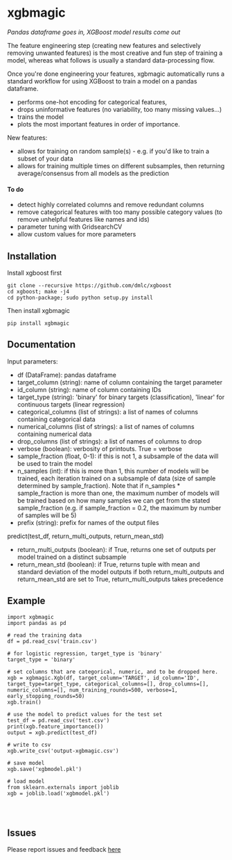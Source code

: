# xgbmagic
*Pandas dataframe goes in, XGBoost model results come out*

The feature engineering step (creating new features and selectively removing unwanted features) is the most creative and fun step of training a model, whereas what follows is usually a standard data-processing flow.

Once you're done engineering your features, xgbmagic automatically runs a standard workflow for using XGBoost to train a model on a pandas dataframe.
- performs one-hot encoding for categorical features, 
- drops uninformative features (no variability, too many missing values...)
- trains the model
- plots the most important features in order of importance.

New features:
- allows for training on random sample(s) - e.g. if you'd like to train a subset of your data
- allows for training multiple times on different subsamples, then returning average/consensus from all models as the prediction

#### To do
- detect highly correlated columns and remove redundant columns
- remove categorical features with too many possible category values (to remove unhelpful features like names and ids)
- parameter tuning with GridsearchCV
- allow custom values for more parameters

## Installation
Install xgboost first
```
git clone --recursive https://github.com/dmlc/xgboost
cd xgboost; make -j4
cd python-package; sudo python setup.py install
```
Then install xgbmagic
```
pip install xgbmagic
```

## Documentation
Input parameters:
* df (DataFrame): pandas dataframe
* target_column (string): name of column containing the target parameter
* id_column (string): name of column containing IDs
* target_type (string): 'binary' for binary targets (classification), 'linear' for continuous targets (linear regression)
* categorical_columns (list of strings): a list of names of columns containing categorical data
* numerical_columns (list of strings): a list of names of columns containing numerical data
* drop_columns (list of strings): a list of names of columns to drop
* verbose (boolean): verbosity of printouts. True = verbose
* sample_fraction (float, 0-1): if this is not 1, a subsample of the data will be used to train the model
* n_samples (int): if this is more than 1, this number of models will be trained, each iteration trained on a subsample of data (size of sample determined by sample_fraction). Note that if n_samples * sample_fraction is more than one, the maximum number of models will be trained based on how many samples we can get from the stated sample_fraction (e.g. if sample_fraction = 0.2, the maximum by number of samples will be 5)
* prefix (string): prefix for names of the output files

predict(test_df, return_multi_outputs, return_mean_std)
* return_multi_outputs (boolean): if True, returns one set of outputs per model trained on a distinct subsample
* return_mean_std (boolean): if True, returns tuple with mean and standard deviation of the model outputs
if both return_multi_outputs and return_mean_std are set to True, return_multi_outputs takes precedence


## Example
```
import xgbmagic
import pandas as pd

# read the training data
df = pd.read_csv('train.csv')

# for logistic regression, target_type is 'binary'
target_type = 'binary'

# set columns that are categorical, numeric, and to be dropped here.
xgb = xgbmagic.Xgb(df, target_column='TARGET', id_column='ID', target_type=target_type, categorical_columns=[], drop_columns=[], numeric_columns=[], num_training_rounds=500, verbose=1, early_stopping_rounds=50)
xgb.train()

# use the model to predict values for the test set
test_df = pd.read_csv('test.csv')
print(xgb.feature_importance())
output = xgb.predict(test_df)

# write to csv
xgb.write_csv('output-xgbmagic.csv')

# save model
xgb.save('xgbmodel.pkl')

# load model
from sklearn.externals import joblib
xgb = joblib.load('xgbmodel.pkl')




```

## Issues
Please report issues and feedback [here](https://github.com/mirri66/xgbmagic/issues)


